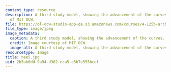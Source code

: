 ```yaml
---
content_type: resource
description: A third study model, showing the advancement of the curves. Image courtesy
  of MIT OCW.
file: https://ol-ocw-studio-app-qa.s3.amazonaws.com/courses/4-125b-architecture-studio-building-in-landscapes-fall-2005/2b5ab0dd9a94d382eca5e5b7e555bcef_nee5.jpg
file_type: image/jpeg
image_metadata:
  caption: A third study model, showing the advancement of the curves.
  credit: Image courtesy of MIT OCW.
  image-alt: A third study model, showing the advancement of the curves.
resourcetype: Image
title: nee5.jpg
uid: 2b5ab0dd-9a94-d382-eca5-e5b7e555bcef
---
```

